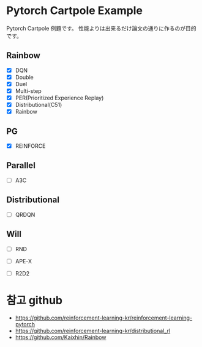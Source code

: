 # Pytorch Cartpole Example
Pytorch Cartpole 例題です。 性能よりは出来るだけ論文の通りに作るのが目的です。

## Rainbow
- [x] DQN
- [x] Double
- [x] Duel
- [x] Multi-step
- [x] PER(Prioritized Experience Replay)
- [x] Distributional(C51)
- [x] Rainbow

## PG
- [x] REINFORCE

## Parallel
- [ ] A3C

## Distributional
- [ ] QRDQN

## Will
- [ ] RND
- [ ] APE-X
- [ ] R2D2







# 참고 github
- https://github.com/reinforcement-learning-kr/reinforcement-learning-pytorch
- https://github.com/reinforcement-learning-kr/distributional_rl
- https://github.com/Kaixhin/Rainbow

